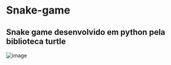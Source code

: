 # Snake-game

## Snake game desenvolvido em python pela biblioteca turtle
![image](https://user-images.githubusercontent.com/104439599/215160286-34b44ecc-29ca-4ba9-84fe-adb2922864cf.png)
